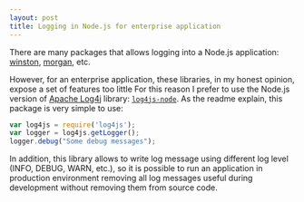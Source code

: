 ```yaml
---
layout: post
title: Logging in Node.js for enterprise application
---
```


There are many packages that allows logging into a Node.js application: [winston](https://github.com/winstonjs/winston), [morgan](https://github.com/expressjs/morgan), etc.

However, for an enterprise application, these libraries, in my honest opinion, expose a set of features too little
 For this reason I prefer to use the Node.js version of [Apache Log4j](https://logging.apache.org/log4j/2.x/) library: [`log4js-node`](https://github.com/nomiddlename/log4js-node).
As the readme explain, this package is very simple to use:

```javascript
var log4js = require('log4js');
var logger = log4js.getLogger();
logger.debug("Some debug messages");
```

In addition, this library allows to write log message using different log level (INFO, DEBUG, WARN, etc.), so it is possible to run an application in production environment removing all log messages useful during development without removing them from source code.
